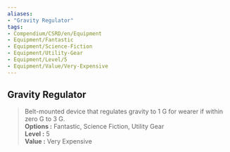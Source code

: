 ```yaml
---
aliases:
- "Gravity Regulator"
tags:
- Compendium/CSRD/en/Equipment
- Equipment/Fantastic
- Equipment/Science-Fiction
- Equipment/Utility-Gear
- Equipment/Level/5
- Equipment/Value/Very-Expensive
---
```


  
## Gravity Regulator  
  
>Belt-mounted device that regulates gravity to 1 G for wearer if within zero G to 3 G.  
> **Options :** Fantastic, Science Fiction, Utility Gear  
> **Level :** 5  
> **Value :** Very Expensive